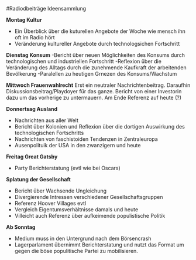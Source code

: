 #Radiodbeiträge Ideensammlung

**Montag Kultur**
- Ein Überblick über die kuturellen Angebote der Woche wie mensch ihn oft im Radio hört
- Veränderung kultureller Angebote durch technologsichen Fortschritt  

**Dienstag Konsum**
-Bericht über neuen Möglichkeiten des Konsums durch technologischen
und industriellen Fortschritt
 -Reflexion über die Veränderung des Alltags durch die zunehmende Kaufkraft der
 arbeitenden Bevölkerung
 -Paralellen zu heutigen Grnezen des Konsums/Wachstum  

**Mittwoch Frauenwahlrecht**
Erst ein  neutraler Nachrichtenbeitrag. Daraufhin Diskussionsbeitrag/Playdoyer
für das ganze.
Bericht von einer Investorin dazu um das vorherige zu untermauern. 
Am Ende Referenz auf heute (?)  

**Donnertsag Ausland**
- Nachrichten aus aller Welt
- Bericht über Kolonien und Reflexion über die dortigen Auswirkung
des technologischen Fortschritts
- Nachrichten von faschistoiden Tendenzen in Zentraleuropa
- Ausenpolituik der USA in den zwanzigern und heute

**Freitag Great Gatsby**
- Party Berichterstatung (evtl wie bei Oscars)

**Splatung der Gesellschaft**
  - Bericht über Wachsende Ungleichung
  - Divergierende Intressen verschiedener Gesellschaftsgruppen
  - Referenz Hoover Villages evtl
  - Vergleich Eigentumsverhältnisse damals und heute
  - Villeicht auch Referenz über aufkeimende populistische Politik

**Ab Sonntag**
- Medium muss in den Untergrund nach dem Börsencrash
- Lagerparlament übernimmt Berichterstatung und nutzt das Format
um gegen die böse populitische Partei zu mobilisieren.
